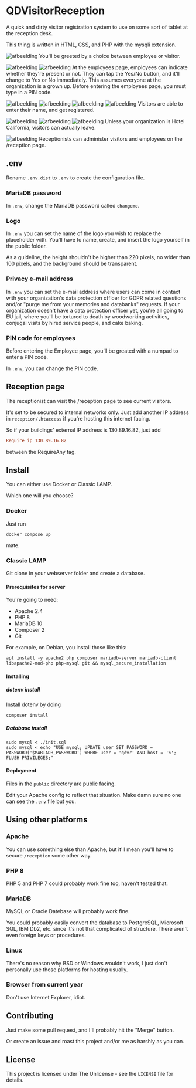 # QDVisitorReception

A quick and dirty visitor registration system to use on some sort of tablet at the reception desk.

This thing is written in HTML, CSS, and PHP with the mysqli extension.

![afbeelding](https://user-images.githubusercontent.com/10923347/201535004-2b0f41f9-5b35-4420-8af8-a43ab2e9d4f6.png)
You'll be greeted by a choice between employee or visitor.

![afbeelding](https://github.com/user-attachments/assets/a8b8006f-eb09-4f99-b121-0592d868c0ef)
![afbeelding](https://user-images.githubusercontent.com/10923347/201535043-6e91eb8b-a858-47fd-a5eb-6393b7c1d2be.png)
At the employees page, employees can indicate whether they're present or not.
They can tap the Yes/No button, and it'll change to Yes or No immediately.
This assumes everyone at the organization is a grown up.
Before entering the employees page, you must type in a PIN code.

![afbeelding](https://user-images.githubusercontent.com/10923347/201535202-d5db23c3-f890-49e7-8bb0-aaa0520f06b3.png)
![afbeelding](https://user-images.githubusercontent.com/10923347/201535192-485823e0-3431-4372-a2e0-0b9f7d7c7b75.png)
![afbeelding](https://user-images.githubusercontent.com/10923347/201535218-7b34e191-991a-4241-a498-eb748fe82048.png)
![afbeelding](https://user-images.githubusercontent.com/10923347/201535225-7d8e21f5-ffb7-4301-a46e-8b3e3c71067a.png)
Visitors are able to enter their name, and get registered.

![afbeelding](https://user-images.githubusercontent.com/10923347/201535264-29413e10-da5c-47f6-be39-2bd4b6290cd0.png)
![afbeelding](https://user-images.githubusercontent.com/10923347/201535270-936cf452-2c73-4987-bf9d-a89365d9a014.png)
![afbeelding](https://user-images.githubusercontent.com/10923347/201535272-a1c30837-5728-4238-b8c0-3256d3d5affa.png)
Unless your organization is Hotel California, visitors can actually leave.

![afbeelding](https://user-images.githubusercontent.com/10923347/201535311-b09fdf3b-5ffe-4597-87ba-8c7c08290366.png)
Receptionists can administer visitors and employees on the /reception page.

## .env

Rename ```.env.dist``` to ```.env``` to create the configuration file.

### MariaDB password

In ```.env```, change the MariaDB password called ```changeme```.

### Logo

In ```.env``` you can set the name of the logo you wish to replace the placeholder with. You'll have to name, create, and insert the logo yourself in the public folder.

As a guideline, the height shouldn't be higher than 220 pixels, no wider than 100 pixels, and the background should be transparent.

### Privacy e-mail address

In ```.env``` you can set the e-mail address where users can come in contact with your organization's data protection officer for GDPR related questions and/or "purge me from your memories and databanks" requests.
If your organization doesn't have a data protection officer yet, you're all going to EU jail, where you'll be tortured to death by woodworking activities, conjugal visits by hired service people, and cake baking.

### PIN code for employees

Before entering the Employee page, you'll be greated with a numpad to enter a PIN code.

In ```.env```, you can change the PIN code.

## Reception page

The receptionist can visit the /reception page to see current visitors.

It's set to be secured to internal networks only. Just add another IP address in `reception/.htaccess` if you're hosting this internet facing.

So if your buildings' external IP address is 130.89.16.82, just add

```ini
Require ip 130.89.16.82
```

between the RequireAny tag.

## Install

You can either use Docker or Classic LAMP.

Which one will you choose?

### Docker

Just run

```shell
docker compose up
```

mate.

### Classic LAMP

Git clone in your webserver folder and create a database.

#### Prerequisites for server

You're going to need:

* Apache 2.4
* PHP 8
* MariaDB 10
* Composer 2
* Git

For example, on Debian, you install those like this:

```shell
apt install -y apache2 php composer mariadb-server mariadb-client libapache2-mod-php php-mysql git && mysql_secure_installation 
```

#### Installing

##### dotenv install

Install dotenv by doing

```shell
composer install
```

##### Database install

```shell
sudo mysql < ./init.sql
sudo mysql < echo "USE mysql; UPDATE user SET PASSWORD = PASSWORD('$MARIADB_PASSWORD') WHERE user = 'qdvr' AND host = '%'; FLUSH PRIVILEGES;"
```

#### Deployment

Files in the ```public``` directory are public facing.

Edit your Apache config to reflect that situation.
Make damn sure no one can see the ```.env``` file but you.

## Using other platforms

### Apache

You can use something else than Apache, but it'll mean you'll have to secure ```/reception``` some other way.

### PHP 8

PHP 5 and PHP 7 could probably work fine too, haven't tested that.

### MariaDB

MySQL or Oracle Datebase will probably work fine.

You could probably easily convert the database to PostgreSQL, Microsoft SQL, IBM Db2, etc. since it's not that complicated of structure. There aren't even foreign keys or procedures.

### Linux

There's no reason why BSD or Windows wouldn't work, I just don't personally use those platforms for hosting usually.

### Browser from current year

Don't use Internet Explorer, idiot.

## Contributing

Just make some pull request, and I'll probably hit the "Merge" button.

Or create an issue and roast this project and/or me as harshly as you can.

## License

This project is licensed under The Unlicense - see the ```LICENSE``` file for details.
